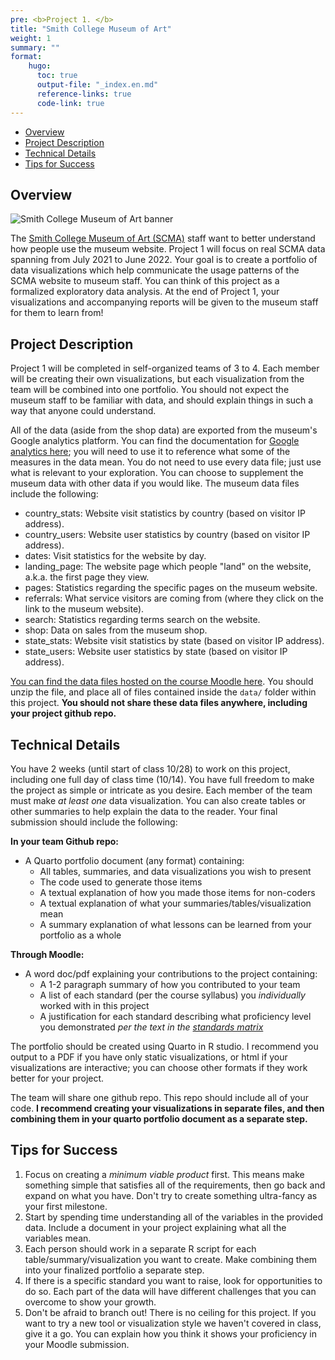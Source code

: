 ```yaml
---
pre: <b>Project 1. </b>
title: "Smith College Museum of Art"
weight: 1
summary: ""
format:
    hugo:
      toc: true
      output-file: "_index.en.md"
      reference-links: true
      code-link: true
---
```




-   [Overview][]
-   [Project Description][]
-   [Technical Details][]
-   [Tips for Success][]

## Overview

![][1]

The [Smith College Museum of Art (SCMA)][] staff want to better understand how people use the museum website. Project 1 will focus on real SCMA data spanning from July 2021 to June 2022. Your goal is to create a portfolio of data visualizations which help communicate the usage patterns of the SCMA website to museum staff. You can think of this project as a formalized exploratory data analysis. At the end of Project 1, your visualizations and accompanying reports will be given to the museum staff for them to learn from!

## Project Description

Project 1 will be completed in self-organized teams of 3 to 4. Each member will be creating their own visualizations, but each visualization from the team will be combined into one portfolio. You should not expect the museum staff to be familiar with data, and should explain things in such a way that anyone could understand.

All of the data (aside from the shop data) are exported from the museum's Google analytics platform. You can find the documentation for [Google analytics here][]; you will need to use it to reference what some of the measures in the data mean. You do not need to use every data file; just use what is relevant to your exploration. You can choose to supplement the museum data with other data if you would like. The museum data files include the following:

-   country_stats: Website visit statistics by country (based on visitor IP address).
-   country_users: Website user statistics by country (based on visitor IP address).
-   dates: Visit statistics for the website by day.
-   landing_page: The website page which people "land" on the website, a.k.a. the first page they view.
-   pages: Statistics regarding the specific pages on the museum website.
-   referrals: What service visitors are coming from (where they click on the link to the museum website).
-   search: Statistics regarding terms search on the website.
-   shop: Data on sales from the museum shop.
-   state_stats: Website visit statistics by state (based on visitor IP address).
-   state_users: Website user statistics by state (based on visitor IP address).

[You can find the data files hosted on the course Moodle here][]. You should unzip the file, and place all of files contained inside the `data/` folder within this project. **You should not share these data files anywhere, including your project github repo.**

## Technical Details

You have 2 weeks (until start of class 10/28) to work on this project, including one full day of class time (10/14). You have full freedom to make the project as simple or intricate as you desire. Each member of the team must make *at least one* data visualization. You can also create tables or other summaries to help explain the data to the reader. Your final submission should include the following:

**In your team Github repo:**

-   A Quarto portfolio document (any format) containing:
    -   All tables, summaries, and data visualizations you wish to present
    -   The code used to generate those items
    -   A textual explanation of how you made those items for non-coders
    -   A textual explanation of what your summaries/tables/visualization mean
    -   A summary explanation of what lessons can be learned from your portfolio as a whole

**Through Moodle:**

-   A word doc/pdf explaining your contributions to the project containing:
    -   A 1-2 paragraph summary of how you contributed to your team
    -   A list of each standard (per the course syllabus) you *individually* worked with in this project
    -   A justification for each standard describing what proficiency level you demonstrated *per the text in the [standards matrix][]*

The portfolio should be created using Quarto in R studio. I recommend you output to a PDF if you have only static visualizations, or html if your visualizations are interactive; you can choose other formats if they work better for your project.

The team will share one github repo. This repo should include all of your code. **I recommend creating your visualizations in separate files, and then combining them in your quarto portfolio document as a separate step.**

## Tips for Success

1.  Focus on creating a *minimum viable product* first. This means make something simple that satisfies all of the requirements, then go back and expand on what you have. Don't try to create something ultra-fancy as your first milestone.
2.  Start by spending time understanding all of the variables in the provided data. Include a document in your project explaining what all the variables mean.
3.  Each person should work in a separate R script for each table/summary/visualization you want to create. Make combining them into your finalized portfolio a separate step.
4.  If there is a specific standard you want to raise, look for opportunities to do so. Each part of the data will have different challenges that you can overcome to show your growth.
5.  Don't be afraid to branch out! There is no ceiling for this project. If you want to try a new tool or visualization style we haven't covered in class, give it a go. You can explain how you think it shows your proficiency in your Moodle submission.

  [Overview]: #overview
  [Project Description]: #project-description
  [Technical Details]: #technical-details
  [Tips for Success]: #tips-for-success
  [1]: img/scma.png "Smith College Museum of Art banner"
  [Smith College Museum of Art (SCMA)]: https://scma.smith.edu/
  [Google analytics here]: https://support.google.com/analytics
  [You can find the data files hosted on the course Moodle here]: https://moodle.smith.edu/mod/resource/view.php?id=954407
  [standards matrix]: https://intro-to-data-science-template.github.io/intro_to_data_science_reader/syllabus/#standards

